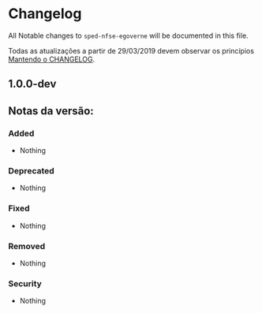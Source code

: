 # Changelog

All Notable changes to `sped-nfse-egoverne` will be documented in this file.

Todas as atualizações a partir de 29/03/2019 devem observar os princípios [Mantendo o CHANGELOG](http://keepachangelog.com/).

## 1.0.0-dev 

## Notas da versão:

### Added
- Nothing

### Deprecated
- Nothing

### Fixed
- Nothing

### Removed
- Nothing

### Security
- Nothing
